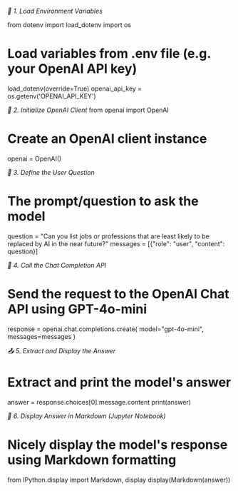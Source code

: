 
*🔐 1. Load Environment Variables*

from dotenv import load_dotenv
import os

# Load variables from .env file (e.g. your OpenAI API key)
load_dotenv(override=True)
openai_api_key = os.getenv('OPENAI_API_KEY')


*🤖 2. Initialize OpenAI Client*
from openai import OpenAI

# Create an OpenAI client instance
openai = OpenAI()

*💬 3. Define the User Question*

# The prompt/question to ask the model
question = "Can you list jobs or professions that are least likely to be replaced by AI in the near future?"
messages = [{"role": "user", "content": question}]


*🧠 4. Call the Chat Completion API*

# Send the request to the OpenAI Chat API using GPT-4o-mini
response = openai.chat.completions.create(
    model="gpt-4o-mini",
    messages=messages
)


*📤 5. Extract and Display the Answer*

# Extract and print the model's answer
answer = response.choices[0].message.content
print(answer)

*📄 6. Display Answer in Markdown (Jupyter Notebook)*

# Nicely display the model's response using Markdown formatting
from IPython.display import Markdown, display
display(Markdown(answer))

